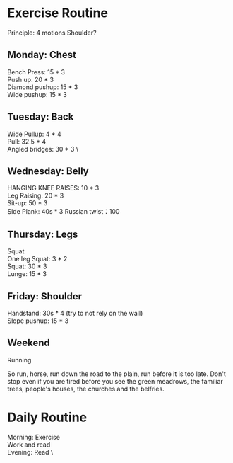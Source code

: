 # Exercise Routine
Principle: 4 motions
Shoulder?

## Monday: Chest 
Bench Press: 15 * 3 \
Push up: 20 * 3  \
Diamond pushup: 15 * 3 \
Wide pushup: 15 * 3 

## Tuesday: Back
Wide Pullup: 4 * 4 \
Pull: 32.5 * 4 \
Angled bridges: 30 * 3 \

## Wednesday: Belly
HANGING KNEE RAISES: 10 * 3 \
Leg Raising: 20 * 3 \
Sit-up: 50 * 3 \
Side Plank: 40s * 3
Russian twist：100 

## Thursday: Legs
Squat\
One leg Squat: 3 * 2 \
Squat: 30 * 3 \
Lunge: 15 * 3

## Friday: Shoulder
Handstand: 30s * 4 (try to not rely on the wall) \
Slope pushup: 15 * 3

## Weekend
Running

So run, horse, run down the road to the plain, run before it is too late. Don't stop even if you are tired before you see the green 
meadrows, the familiar trees, people's houses, the churches and the belfries. 

# Daily Routine
Morning: Exercise \
Work and read \
Evening: Read \

